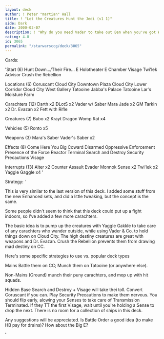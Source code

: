 ```yaml
---
layout: deck
author: ! Peter "martian" Hall
title: ! "Let the Creatures Hunt the Jedi (v1 1)"
side: Dark
date: 2000-02-07
description: ! "Why do you need Vader to take out Ben when you've got Womp Rats?"
rating: 4.0
id: 3065
permalink: "/starwarsccg/deck/3065"
---
```

Cards: 

'Start (6)
Hunt Down.../Their Fire...
E Holotheater
E Chamber
Visage
Twi'lek Advisor
Crush the Rebellion

Locations (6)
Coruscant
Cloud City Downtown Plaza
Cloud City Lower Corridor
Cloud City West Gallery
Tatooine Jabba's Palace
Tatooine Lar's Moisture Farm

Carachters (12)
Darth x2
DLotS x2
Vader w/ Saber
Mara Jade x2
GM Tarkin x2
Dr. Evazan x2
Fett with Rifle

Creatures (7)
Bubo x2
Krayt Dragon
Womp Rat x4

Vehicles (5)
Ronto x5

Weapons (3)
Mara's Saber
Vader's Saber x2

Effects (8)
Come Here You Big Coward
Disarmed
Oppressive Enforcement
Presence of the Force
Reactor Terminal
Search and Destroy
Security Precautions
Visage

Interrupts (13)
Alter x2
Counter Assault
Evader
Monnok
Sense x2
Twi'lek x2
Yaggle Gaggle x4
'

Strategy: '

This is very similar to the last version of this deck.  I added some stuff from the new Enhanced sets, and did a little tweaking, but the concept is the same.

Some people didn't seem to think that this deck could put up a fight indoors, so I've added a few more carachters.

The basic idea is to pump up the creatures with Yaggle Gakkle to take care of any carachters who wander outside, while using Vader & Co. to hold things down on Cloud City.  The high destiny creatures are great with weapons and Dr. Evazan.	Crush the Rebellion prevents them from drawing mad destiny on CC.

Here's some specific strategies to use vs. popular deck types

Mains Battle them on CC; Munch them on Tatooine (or anywhere else).

Non-Mains (Ground) munch their puny carachters, and mop up with hit squads.

Hidden Base Search and Destroy + Visage will take thei toll.  Convert Coruscant if you can.  Play Security Precautions  to make them nervous.	You should flip early, alowing your Senses to take care of Transmission Terminated.  If they TT the first Visage, wait until you're holding a Sense to drop the next.	There is no room for a collection of ships in this deck.

Any suggestions will be appreciated.  Is Battle Order a good idea (to make HB pay for drains)?	How about the Big E?

'
